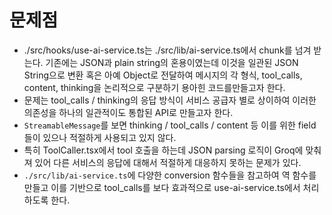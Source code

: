 # 문제점

- ./src/hooks/use-ai-service.ts는 ./src/lib/ai-service.ts에서 chunk를 넘겨 받는다. 기존에는 JSON과 plain string의 혼용이였는데 이것을 일관된 JSON String으로 변환 혹은 아예 Object로 전달하여 메시지의 각 형식, tool_calls, content, thinking을 논리적으로 구분하기 용아힌 코드를만들고자 한다.
- 문제는 tool_calls / thinking의 응답 방식이 서비스 공급자 별로 상이하여 이러한 의존성을 하나의 일관적이도 통합된 API로 만들고자 한다.
- `StreamableMessage`를 보면 thinking / tool_calls / content 등 이를 위한 field 들이 있으나 적절하게 사용되고 있지 않다.
- 특히 ToolCaller.tsx에서 tool 호출을 하는데 JSON parsing 로직이 Groq에 맞춰져 있어 다른 서비스의 응답에 대해서 적절하게 대응하지 못하는 문제가 있다.
- `./src/lib/ai-service.ts`에 다양한 conversion 함수들을 참고하여 역 함수를 만들고 이를 기반으로 tool_calls를 보다 효과적으로 use-ai-service.ts에서 처리하도록 한다.
